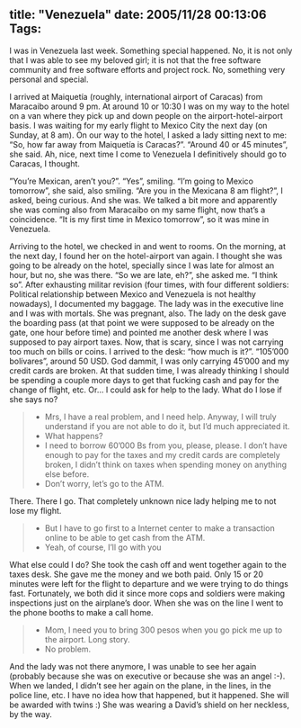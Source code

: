 title: "Venezuela"
date: 2005/11/28 00:13:06
Tags:
---
I was in Venezuela last week. Something special happened. No, it is not only that I was able to see my beloved girl; it is not that the free software community and free software efforts and project rock. No, something very personal and special.

I arrived at Maiquetía (roughly, international airport of Caracas) from Maracaibo around 9&#160;pm. At around 10 or 10:30 I was on my way to the hotel on a van where they pick up and down people on the airport-hotel-airport basis. I was waiting for my early flight to Mexico City the next day (on Sunday, at 8 am). On our way to the hotel, I asked a lady sitting next to me: &#8220;So, how far away from Maiquetía is Caracas?&#8221;. &#8220;Around 40 or 45 minutes&#8221;, she said. Ah, nice, next time I come to Venezuela I definitively should go to Caracas, I thought.

&#8221;You&#8217;re Mexican, aren&#8217;t you?&#8221;. &#8220;Yes&#8221;, smiling. &#8220;I&#8217;m going to Mexico tomorrow&#8221;, she said, also smiling. &#8220;Are you in the Mexicana 8 am flight?&#8221;, I asked, being curious. And she was. We talked a bit more and apparently she was coming also from Maracaibo on my same flight, now that&#8217;s a coincidence. &#8220;It is my first time in Mexico tomorrow&#8221;, so it was mine in Venezuela.

Arriving to the hotel, we checked in and went to rooms. On the morning, at the next day, I found her on the hotel-airport van again. I thought she was going to be already on the hotel, specially since I was late for almost an hour, but no, she was there. &#8220;So we are late, eh?&#8221;, she asked me. &#8220;I think so&#8221;. After exhausting militar revision (four times, with four different soldiers:  Political relationship between Mexico and Venezuela is not healthy nowadays), I documented my baggage. The lady was in the executive line and I was with mortals. She was pregnant, also. The lady on the desk gave the boarding pass (at that point we were supposed to be already on the gate, one hour before time) and pointed me another desk where I was supposed to pay airport taxes. Now, that is scary, since I was not carrying too much on bills or coins. I arrived to the desk: &#8220;how much is it?&#8221;. &#8220;105&#8217;000 bolívares&#8221;, around 50 USD. God dammit, I was only carrying 45&#8217;000 and my credit cards are broken. At that sudden time, I was already thinking I should be spending a couple more days to get that fucking cash and pay for the change of flight, etc. Or&#8230; I could ask for help to the lady. What do I lose if she says no?

> - Mrs, I have a real problem, and I need help. Anyway, I will truly understand if you are not able to do it, but I&#8217;d much appreciated it.
> - What happens?
> - I need to borrow 60&#8217;000 Bs from you, please, please. I don&#8217;t have enough to pay for the taxes and my credit cards are completely broken, I didn&#8217;t think on taxes when spending money on anything else before.
> - Don&#8217;t worry, let&#8217;s go to the ATM.

There. There I go. That completely unknown nice lady helping me to not lose my flight.

> - But I have to go first to a Internet center to make a transaction online to be able to get cash from the ATM.
> - Yeah, of course, I&#8217;ll go with you

What else could I do? She took the cash off and went together again to the taxes desk. She gave me the money and we both paid. Only 15 or 20 minutes were left for the flight to departure and we were trying to do things fast. Fortunately, we both did it since more cops and soldiers were making inspections just on the airplane&#8217;s door. When she was on the line I went to the phone booths to make a call home.

> - Mom, I need you to bring 300 pesos when you go pick me up to the airport. Long story.
> - No problem.

And the lady was not there anymore, I was unable to see her again (probably because she was on executive or because she was an angel :-). When we landed, I didn&#8217;t see her again on the plane, in the lines, in the police line, etc. I have no idea how that happened, but it happened. She will be awarded with twins :) She was wearing a David&#8217;s shield on her neckless, by the way.
